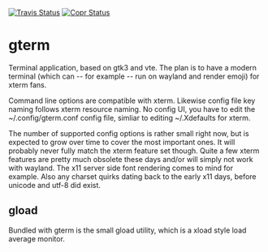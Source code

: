 [![Travis Status](https://travis-ci.com/kraxel/gterm.svg?branch=master)](https://travis-ci.com/kraxel/gterm)
[![Copr Status](https://copr.fedorainfracloud.org/coprs/kraxel/mine.git/package/gterm/status_image/last_build.png)](https://copr.fedorainfracloud.org/coprs/kraxel/mine.git/package/gterm/)

# gterm

Terminal application, based on gtk3 and vte.  The plan is to have a
modern terminal (which can -- for example -- run on wayland and render
emoji) for xterm fans.

Command line options are compatible with xterm.  Likewise config file
key naming follows xterm resource naming.  No config UI, you have to
edit the ~/.config/gterm.conf config file, simliar to editing
~/.Xdefaults for xterm.

The number of supported config options is rather small right now, but
is expected to grow over time to cover the most important ones.  It
will probably never fully match the xterm feature set though.  Quite a
few xterm features are pretty much obsolete these days and/or will simply
not work with wayland.  The x11 server side font rendering comes to mind
for example.  Also any charset quirks dating back to the early x11 days,
before unicode and utf-8 did exist.

## gload

Bundled with gterm is the small gload utility, which is a xload style
load average monitor.
